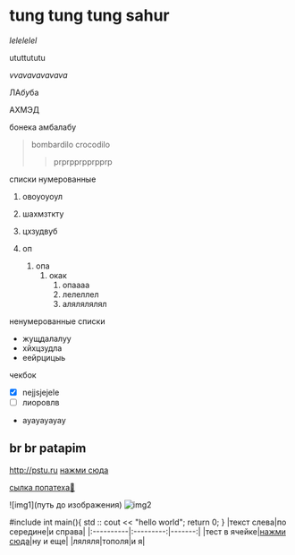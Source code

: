 # tung tung tung sahur #

*lelelelel*

ututtututu

*vvavavavavava*

ЛА*бу*ба

АХМЭД

бонека амбалабу

>bombardilo crocodilo
>>prprpprpprpprp

списки нумерованные
1. овоуоуоул
2. шахмзткту
3. цхзудвуб

1. оп
    1. опа
       1. окак
           1. опаааа
           2. лелеллел
           3. алялялялял

ненумерованные списки
* жущдалалуу
* хйхцзудла
* еейрцицыь

чекбок
- [x] nejjsjejele
- [ ] лиоровлв

+ ауауауауау

## br br patapim ##

<http://pstu.ru>
[нажми сюда](http://pstu.ru "сайт Политеха")

[сылка попатеха🤗][url.pstu]

[url.pstu]: http://pstu.ru

![img1](путь до изображения)
![img2](https://img-webcalypt.ru/storage/memes/29392/20252/aJXj90awQ0zPfVcHLBOHBDVyEQzGaCIjIyVXYrXLtz28XDyEpRYaDFom6XLYfGfR4JBnGSNUmPaI3p147HtWqEqZLW4LzksCbuVZCrVN9uWx1f8GUNldTtAT356sJ3sA.jpeg)

#include <iostream>
int main(){
    std :: cout << "hello world";
    return 0;
}
|текст слева|по середине|и справа|
|:----------|:---------:|-------:|
|тест в ячейке|[нажми сюда](http://pstu.ru "сайт Политеха")|ну и еще|
|ляляля|тополя|и я|
